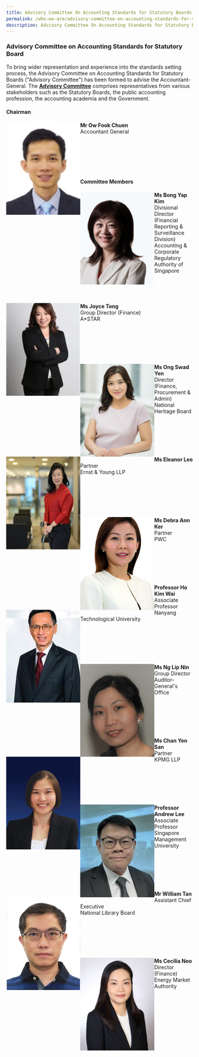 ```yaml
---
title: Advisory Committee On Accounting Standards for Statutory Boards
permalink: /who-we-are/advisory-committee-on-accounting-standards-for-statutory-boards/
description: Advisory Committee On Accounting Standards for Statutory Boards
---
```

### Advisory Committee on Accounting Standards for Statutory Board

  

To bring wider representation and experience into the standards setting process, the Advisory Committee on Accounting Standards for Statutory Boards ("Advisory Committee") has been formed to advise the Accountant-General. The **[Advisory Committee](/who-we-are/objectives-of-advisory-committee/)** comprises representatives from various stakeholders such as the Statutory Boards, the public accounting profession, the accounting academia and the Government.

#### Chairman

<img src="/images/Images/Default%20Source/Who%20We%20Are/ow-fook-chuen.jpg" alt="Mr Ow Fook Chuen" style="width:200px;height:250px;" align="left">**Mr Ow Fook Chuen**<br>Accountant General</img>

<br>
<br>
<br>
<br>
<br>

#### Committee Members

<img src="/images/Images/Default%20Source/Default%20Album/bong-yap-kim.jpg" alt="Ms Bong Yap Kim" style="width:200px;height:250px;object-fit:cover;" align="left">**Ms Bong Yap Kim**<br>Divisional Director (Financial Reporting & Surveillance Division)<br>Accounting & Corporate Regulatory Authority of Singapore

<br>
<br>
<br>

<img src="/images/Images/Default%20Source/Default%20Album/joyce-tong2b08ec5d04974b849080f0c1406fd71d.jpg" alt="Ms Joyce Tong" style="width:200px;height:250px;object-fit:cover;" align="left">**Ms Joyce Tong**<br>Group Director (Finance)<br>A\*STAR

<br>
<br>
<br>
<br>
<br>

<img src="/images/Images/Default%20Source/Who%20We%20Are/ms-ong-swad-wen.jpg" alt="Ms Ong Swad Yen" style="width:200px;height:250px;object-fit:cover;" align="left">**Ms Ong Swad Yen**<br>Director (Finance, Procurement & Admin)<br>National Heritage Board

<br>
<br>
<br>
<br>
<br>

<img src="/images/Images/Default%20Source/Who%20We%20Are/eleanor-lee.jpg" alt="Ms Eleanor Lee" style="width:200px;height:250px;object-fit:cover;" align="left">**Ms Eleanor Lee**<br>Partner<br>Ernst & Young LLP

<br>
<br>
<br>
<br>
<br>

<img src="/images/Images/Default%20Source/Default%20Album/debra-ann-ker9b7cf1f829f640cf9d0f6806526c4f89.jpg" alt="Ms Debra Ann Ker" style="width:200px;height:250px;object-fit:cover;" align="left">**Ms Debra Ann Ker**<br>Partner<br>PWC

<br>
<br>
<br>
<br>
<br>

<img src="/images/Images/Default%20Source/Who%20We%20Are/ho-kim-wai.jpg" alt="Professor Ho Kim Wai" style="width:200px;height:250px;object-fit:cover;" align="left">**Professor Ho Kim Wai**<br>Associate Professor<br>Nanyang Technological University

<br>
<br>
<br>
<br>
<br>

<img src="/images/Images/Default%20Source/Who%20We%20Are/ng-lip-nin.jpg" alt="" style="width:200px;height:250px;object-fit:cover;" align="left">**Ms Ng Lip Nin**<br>Group Director<br>Auditor-General's Office

<br>
<br>
<br>
<br>
<br>

<img src="/images/Images/Default%20Source/Default%20Album/chan-yen-san.jpg" alt="Ms Chan Yen San" style="width:200px;height:250px;object-fit:cover;" align="left">**Ms Chan Yen San**<br>Partner<br>KPMG LLP

<br>
<br>
<br>
<br>
<br>

<img src="/images/Images/Default%20Source/Who%20We%20Are/andrew-lee.jpeg" alt="Professor Andrew Lee" style="width:200px;height:250px;object-fit:cover;" align="left">**Professor Andrew Lee**<br>Associate Professor<br>Singapore Management University

<br>
<br>
<br>
<br>
<br>

<img src="/images/Images/Default%20Source/Default%20Album/mr-william-tan.jpg" alt="Mr William Tan" style="width:200px;height:250px;object-fit:cover;" align="left">**Mr William Tan**<br>Assistant Chief Executive<br>National Library Board

<br>
<br>
<br>
<br>
<br>

<img src="/images/Images/Default%20Source/Who%20We%20Are/cecilia-neo_corporate-photo_sep-2022.jpg" alt="Ms Cecilia Neo" style="width:200px;height:250px;object-fit:cover;" align="left">**Ms Cecilia Neo**<br>Director (Finance)<br>Energy Market Authority